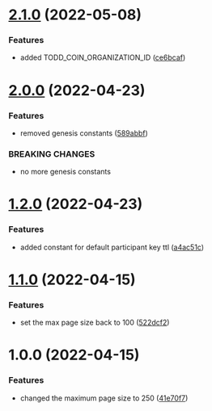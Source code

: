 # [2.1.0](https://github.com/xilution/todd-coin-constants/compare/v2.0.0...v2.1.0) (2022-05-08)


### Features

* added TODD_COIN_ORGANIZATION_ID ([ce6bcaf](https://github.com/xilution/todd-coin-constants/commit/ce6bcaf1f658cf77a0496c71f969870baa5100cb))

# [2.0.0](https://github.com/xilution/todd-coin-constants/compare/v1.2.0...v2.0.0) (2022-04-23)


### Features

* removed genesis constants ([589abbf](https://github.com/xilution/todd-coin-constants/commit/589abbf03592404d5f7cfc269456a7ffa7578b3c))


### BREAKING CHANGES

* no more genesis constants

# [1.2.0](https://github.com/xilution/todd-coin-constants/compare/v1.1.0...v1.2.0) (2022-04-23)


### Features

* added constant for default participant key ttl ([a4ac51c](https://github.com/xilution/todd-coin-constants/commit/a4ac51c258f62ccdda370b9822e32727a5d85349))

# [1.1.0](https://github.com/xilution/todd-coin-constants/compare/v1.0.0...v1.1.0) (2022-04-15)


### Features

* set the max page size back to 100 ([522dcf2](https://github.com/xilution/todd-coin-constants/commit/522dcf206043e7e410acad71379226d35b8ff43e))

# 1.0.0 (2022-04-15)


### Features

* changed the maximum page size to 250 ([41e70f7](https://github.com/xilution/todd-coin-constants/commit/41e70f79c08fcc42dfe95a1598a9061bf328481c))
